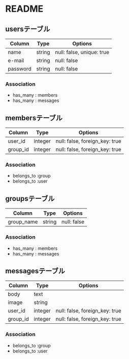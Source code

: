 # README

## usersテーブル

|Column|Type|Options|
|------|----|-------|
|name|string|null: false, unique: true|
|e-mail|string|null: false|
|password|string|null: false|

### Association
- has_many : members
- has_many : messages


## membersテーブル

|Column|Type|Options|
|------|----|-------|
|user_id|integer|null: false, foreign_key: true|
|group_id|integer|null: false, foreign_key: true|

### Association
- belongs_to :group
- belongs_to :user


## groupsテーブル

|Column|Type|Options|
|------|----|-------|
|group_name|string|null: false|

### Association
- has_many : members
- has_many : messages


## messagesテーブル

|Column|Type|Options|
|------|----|-------|
|body|text||
|image|string||
|user_id|integer|null: false, foreign_key: true|
|group_id|integer|null: false, foreign_key: true|

### Association
- belongs_to :group
- belongs_to :user